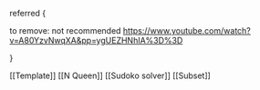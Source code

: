 

referred {

to remove: not recommended
https://www.youtube.com/watch?v=A80YzvNwqXA&pp=ygUEZHNhIA%3D%3D

}


[[Template]]
[[N Queen]]
[[Sudoko solver]]
[[Subset]]
